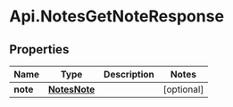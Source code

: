 # Api.NotesGetNoteResponse

## Properties
Name | Type | Description | Notes
------------ | ------------- | ------------- | -------------
**note** | [**NotesNote**](NotesNote.md) |  | [optional] 


